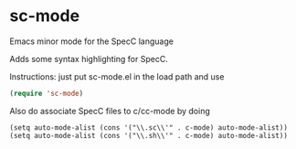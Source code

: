 # sc-mode
Emacs minor mode for the SpecC language

Adds some syntax highlighting for SpecC.

Instructions: just put sc-mode.el in the load path and use

```lisp
(require 'sc-mode)
```

Also do associate SpecC files to c/cc-mode by doing
```elisp
(setq auto-mode-alist (cons '("\\.sc\\'" . c-mode) auto-mode-alist))
(setq auto-mode-alist (cons '("\\.sh\\'" . c-mode) auto-mode-alist))
```
